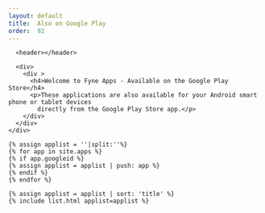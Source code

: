 ```yaml
---
layout: default
title:  Also on Google Play
order:  92
---
```

<div class="page-content">
  <div>
    <div>

      <header></header>

      <div>
        <div >
          <h4>Welcome to Fyne Apps - Available on the Google Play Store</h4>
          <p>These applications are also available for your Android smart phone or tablet devices
            directly from the Google Play Store app.</p>
        </div>
      </div>
    </div>

    {% assign applist = ''|split:''%}
    {% for app in site.apps %}
    {% if app.googleid %}
    {% assign applist = applist | push: app %}
    {% endif %}
    {% endfor %}

    {% assign applist = applist | sort: 'title' %}
	{% include list.html applist=applist %}

</div>

